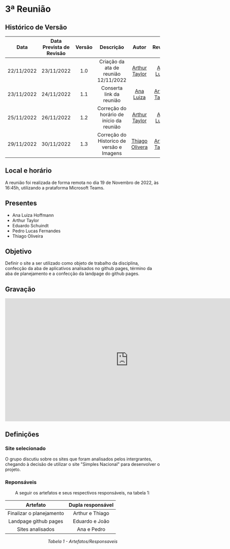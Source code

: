 # 3ª Reunião

## <a>Histórico de Versão</a>

|Data|Data Prevista de Revisão|Versão|Descrição|Autor|Revisor|
| :----------: |:-----------:| :------: | :-----------: | :---------: |:---------: |
|22/11/2022|23/11/2022|1.0|Criação da ata de reunião 12/11/2022| [Arthur Taylor](https://github.com/Eruel6)| [Ana Luiza](https://github.com/AnHoff) |
|23/11/2022|24/11/2022|1.1|Conserta link da reunião| [Ana Luiza](https://github.com/AnHoff) | [Arthur Taylor](https://github.com/Eruel6)| 
|25/11/2022|26/11/2022|1.2|Correção do horário de início da reunião| [Arthur Taylor](https://github.com/Eruel6)| [Ana Luiza](https://github.com/AnHoff) |
|29/11/2022|30/11/2022|1.3|Correção do Historico de versão e Imagens| [Thiago Olivera](https://github.com/Thiab394)| [Arthur Taylor](https://github.com/Eruel6)|


## <a>Local e horário</a>

A reunião foi realizada de forma remota no dia 19 de Novembro de 2022, às 16:45h, utilizando a prataforma Microsoft Teams.

## <a>Presentes</a>

- Ana Luiza Hoffmann
- Arthur Taylor
- Eduardo Schuindt
- Pedro Lucas Fernandes
- Thiago Oliveira

## <a>Objetivo</a>

Definir o site a ser utilizado como objeto de trabalho da disciplina, confecção da aba de aplicativos analisados no github pages, término da aba de planejamento e a confecção da landpage do github pages.

## <a>Gravação</a>

<center>
<iframe width="800" height="400" src="https://www.youtube-nocookie.com/embed/XOIeLpFNc-w" frameborder="0" allow="accelerometer; autoplay; clipboard-write; encrypted-media; gyroscope; picture-in-picture" allowfullscreen></iframe>
</center>

## <a>Definições</a>

### <a>Site selecionado</a>

O grupo discutiu sobre os sites que foram analisados pelos intergrantes, chegando à decisão de utilizar o site "Simples Nacional" para desenvolver o projeto.

### <a>Reponsáveis </a>
<center>
A seguir os artefatos e seus respectivos responsáveis, na tabela 1:

| Artefato | Dupla responsável |
| :-: | :-: |
| Finalizar o planejamento | Arthur e Thiago |
| Landpage github pages | Eduardo e João|
| Sites analisados | Ana e Pedro |

*Tabela 1 - Artefatos/Responsaveis*
</center>
